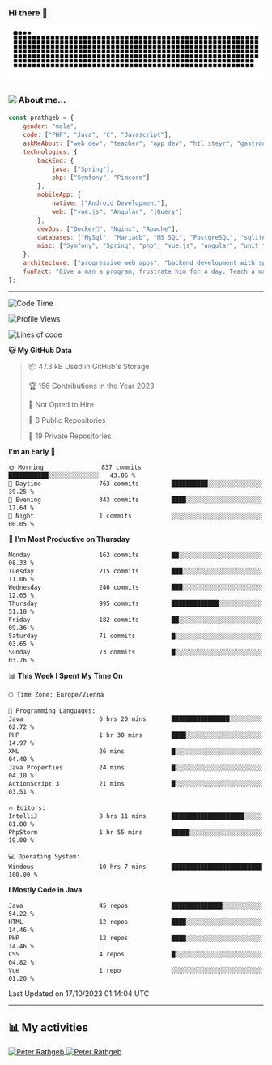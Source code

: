 ### Hi there 👋

<div align="center">
  <img  src="https://github.com/1999AZZAR/1999AZZAR/blob/main/resources/img/grid-snake.svg"
       alt="snake" />
</div>

### <img src="https://media.giphy.com/media/VgCDAzcKvsR6OM0uWg/giphy.gif" width="50"> About me...  

```javascript
const prathgeb = {
    gender: "male",
    code: ["PHP", "Java", "C", "Javascript"],
    askMeAbout: ["web dev", "teacher", "app dev", "htl steyr", "gastronaut"],
    technologies: {
        backEnd: {
            java: ["Spring"],
            php: ["Symfony", "Pimcore"]
        },
        mobileApp: {
            native: ["Android Development"],
            web: ["vue.js", "Angular", "jQuery"]
        },
        devOps: ["Docker🐳", "Nginx", "Apache"],
        databases: ["MySql", "Mariadb", "MS SQL", "PostgreSQL", "sqlite"],
        misc: ["Symfony", "Spring", "php", "vue.js", "angular", "unit testing", "ci/cd using github actions"]
    },
    architecture: ["progressive web apps", "backend development with spring", "backend development with symfony"],
    funFact: "Give a man a program, frustrate him for a day. Teach a man to program, frustrate him for a lifetime."
};
```

---
<!--START_SECTION:waka-->
![Code Time](http://img.shields.io/badge/Code%20Time-375%20hrs%2032%20mins-blue)

![Profile Views](http://img.shields.io/badge/Profile%20Views-3-blue)

![Lines of code](https://img.shields.io/badge/From%20Hello%20World%20I%27ve%20Written-2.5%20million%20lines%20of%20code-blue)

**🐱 My GitHub Data** 

> 📦 47.3 kB Used in GitHub's Storage 
 > 
> 🏆 156 Contributions in the Year 2023
 > 
> 🚫 Not Opted to Hire
 > 
> 📜 6 Public Repositories 
 > 
> 🔑 19 Private Repositories 
 > 
**I'm an Early 🐤** 

```text
🌞 Morning                837 commits         ███████████░░░░░░░░░░░░░░   43.06 % 
🌆 Daytime                763 commits         ██████████░░░░░░░░░░░░░░░   39.25 % 
🌃 Evening                343 commits         ████░░░░░░░░░░░░░░░░░░░░░   17.64 % 
🌙 Night                  1 commits           ░░░░░░░░░░░░░░░░░░░░░░░░░   00.05 % 
```
📅 **I'm Most Productive on Thursday** 

```text
Monday                   162 commits         ██░░░░░░░░░░░░░░░░░░░░░░░   08.33 % 
Tuesday                  215 commits         ███░░░░░░░░░░░░░░░░░░░░░░   11.06 % 
Wednesday                246 commits         ███░░░░░░░░░░░░░░░░░░░░░░   12.65 % 
Thursday                 995 commits         █████████████░░░░░░░░░░░░   51.18 % 
Friday                   182 commits         ██░░░░░░░░░░░░░░░░░░░░░░░   09.36 % 
Saturday                 71 commits          █░░░░░░░░░░░░░░░░░░░░░░░░   03.65 % 
Sunday                   73 commits          █░░░░░░░░░░░░░░░░░░░░░░░░   03.76 % 
```


📊 **This Week I Spent My Time On** 

```text
🕑︎ Time Zone: Europe/Vienna

💬 Programming Languages: 
Java                     6 hrs 20 mins       ████████████████░░░░░░░░░   62.72 % 
PHP                      1 hr 30 mins        ████░░░░░░░░░░░░░░░░░░░░░   14.97 % 
XML                      26 mins             █░░░░░░░░░░░░░░░░░░░░░░░░   04.40 % 
Java Properties          24 mins             █░░░░░░░░░░░░░░░░░░░░░░░░   04.10 % 
ActionScript 3           21 mins             █░░░░░░░░░░░░░░░░░░░░░░░░   03.51 % 

🔥 Editors: 
IntelliJ                 8 hrs 11 mins       ████████████████████░░░░░   81.00 % 
PhpStorm                 1 hr 55 mins        █████░░░░░░░░░░░░░░░░░░░░   19.00 % 

💻 Operating System: 
Windows                  10 hrs 7 mins       █████████████████████████   100.00 % 
```

**I Mostly Code in Java** 

```text
Java                     45 repos            ██████████████░░░░░░░░░░░   54.22 % 
HTML                     12 repos            ████░░░░░░░░░░░░░░░░░░░░░   14.46 % 
PHP                      12 repos            ████░░░░░░░░░░░░░░░░░░░░░   14.46 % 
CSS                      4 repos             █░░░░░░░░░░░░░░░░░░░░░░░░   04.82 % 
Vue                      1 repo              ░░░░░░░░░░░░░░░░░░░░░░░░░   01.20 % 
```




 Last Updated on 17/10/2023 01:14:04 UTC
<!--END_SECTION:waka-->

---
  ## 📊 My activities
  <a href="https://github.com/prathgeb">
    <img width=450 height=170 align="center" alt="Peter Rathgeb" src="https://github-readme-stats.vercel.app/api?username=prathgeb&include_all_commits=true&count_private=true&theme=midnight-purple&show_icons=true&bg_color=0D1117&hide_border=true" />
  </a>
  <a href="https://github.com/prathgeb">
    <img align="center" alt="Peter Rathgeb" src="https://github-readme-stats.vercel.app/api/top-langs/?username=prathgeb&include_all_commits=true&count_private=true&theme=midnight-purple&show_icons=true&layout=compact&bg_color=0D1117&hide_border=true" />
  </a>
